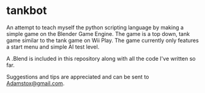 tankbot
=======
An attempt to teach myself the python scripting language by making a simple game on the Blender Game Engine. The game is a top down, tank game similar to the tank game on Wii Play. The game currently only features a start menu and simple AI test level.

A .Blend is included in this repository along with all the code I've written so far.

Suggestions and tips are appreciated and can be sent to Adamstox@gmail.com.
